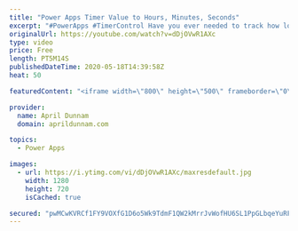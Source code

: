 ```yaml
---
title: "Power Apps Timer Value to Hours, Minutes, Seconds"
excerpt: "#PowerApps #TimerControl Have you ever needed to track how long it's taking to complete a process in your Power App?  Using the Timer Control you can do that, however, the output of that timer value is stored in an unfriendly format.  In this video, I show how you can take that timer value and format"
originalUrl: https://youtube.com/watch?v=dDjOVwR1AXc
type: video
price: Free
length: PT5M14S
publishedDateTime: 2020-05-18T14:39:58Z
heat: 50

featuredContent: "<iframe width=\"800\" height=\"500\" frameborder=\"0\" src=\"https://www.youtube.com/embed/dDjOVwR1AXc\" allow=\"accelerometer; autoplay; encrypted-media; gyroscope; picture-in-picture\" allowfullscreen></iframe>"

provider:
  name: April Dunnam
  domain: aprildunnam.com

topics:
  - Power Apps

images:
  - url: https://i.ytimg.com/vi/dDjOVwR1AXc/maxresdefault.jpg
    width: 1280
    height: 720
    isCached: true

secured: "pwMCwKVRCf1FY9VOXfG1D6o5Wk9TdmF1QW2kMrrJvWofHU6SL1PpGLbqeYuRFPhF8Y2goUvtAZ7kKXGj8RvA5T6SMkA1oH3BmNY8OzzmnjPCr3nRNVSk6qAEh5yHD4nU57yJm5q+Y/jYSYObezZ7WLVN7pyDY//YRI3FItxKOepzbJp9UD7+tJsGPTBTD6RXXAkNWaa8UAOLQHbqf2GEu5J4cGRU6kro7JfwC1jS09oVyKekAOj9dFtph5K+aifX7FVvY7qa45/IoGygHDiXEBcHVheJtzch8cEw8bSD1ZbD0EdjvvaP6Q4Q1/xbrtFNqQHXPsVMEJvqtQiecTlrskHNSYt6uQ+ZbKk8z8/k0NUWKLAWmC5CUIhWXfFa3XzD/x5VT+9+3bXNh9qzFBLjT/i9Wgt0mOaYvGcGG7Vw8Qg=;SJ9QJoZx1QKGl1VyO5s0WA=="
---
```


